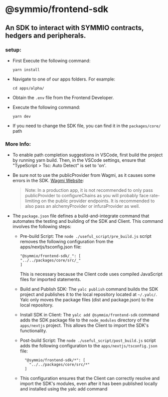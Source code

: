 # @symmio/frontend-sdk

## An SDK to interact with SYMMIO contracts, hedgers and peripherals.

### setup:

- First Execute the following command:

      yarn install

- Navigate to one of our apps folders. For example:

      cd apps/alpha/

- Obtain the `.env` file from the Frontend Developer.
- Execute the following command:

      yarn dev

- If you need to change the SDK file, you can find it in the `packages/core/` path

### More Info:

- To enable path completion suggestions in VSCode, first build the project by running yarn build. Then, in the VSCode settings, ensure that "TypeScript > Tsc: Auto Detect" is set to 'on'.

- Be sure not to use the publicProvider from Wagmi, as it causes some errors in the SDK. [Wagmi Website](https://wagmi.sh/core/getting-started#configure-chains):

  > Note: In a production app, it is not recommended to only pass publicProvider to configureChains as you will probably face rate-limiting on the public provider endpoints. It is recommended to also pass an alchemyProvider or infuraProvider as well.

- The `package.json` file defines a build-and-integrate command that automates the testing and building of the SDK and Client. This command involves the following steps:

  - Pre-build Script: The `node ./useful_script/pre_build.js` script removes the following configuration from the apps/nextjs/tsconfig.json file:

    ```
    "@symmio/frontend-sdk/_": [
    "../../packages/core/src/_"
    ]
    ```

    This is necessary because the Client code uses compiled JavaScript files for imported statements.

  - Build and Publish SDK: The `yalc publish` command builds the SDK project and publishes it to the local repository located at `~/.yalc/`. Yalc only moves the package files (dist and package.json) to the local repository.

  - Install SDK in Client: The `yalc add @symmio/frontend-sdk` command adds the SDK package file to the `node_modules` directory of the `apps/nextjs` project. This allows the Client to import the SDK's functionality.
  - Post-build Script: The `node ./useful_script/post_build.js` script adds the following configuration to the `apps/nextjs/tsconfig.json` file:
    ```
      "@symmio/frontend-sdk/*": [
        "../../packages/core/src/*"
      ]
    ```
  - This configuration ensures that the Client can correctly resolve and import the SDK's modules, even after it has been published locally and installed using the yalc add command
